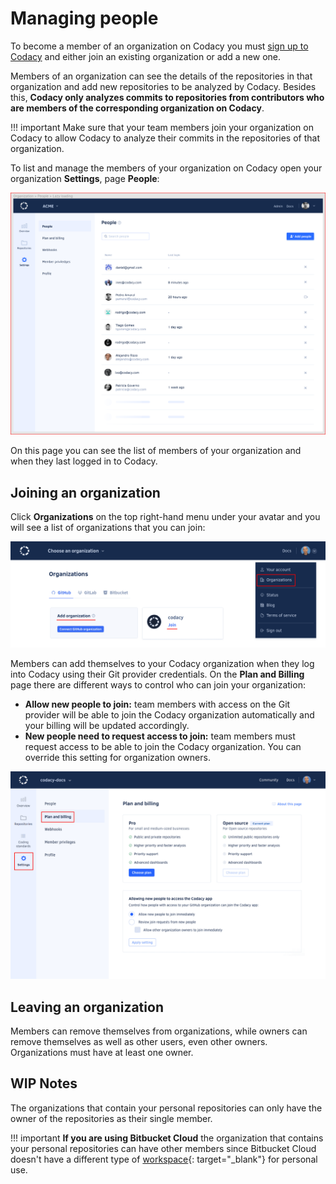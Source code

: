 # Managing people

<!-- Concept: Member of an organization

     What does it mean to be a member of an organization?
     Codacy only analyzes commits in repositories from people who are members of the respective organization -->

To become a member of an organization on Codacy you must [sign up to Codacy](../getting-started/getting-started-with-codacy.md) and either join an existing organization or add a new one.

Members of an organization can see the details of the repositories in that organization and add new repositories to be analyzed by Codacy. Besides this, **Codacy only analyzes commits to repositories from contributors who are members of the corresponding organization on Codacy**.

!!! important
    Make sure that your team members join your organization on Codacy to allow Codacy to analyze their commits in the repositories of that organization.

<!-- Task: Listing people in an organization

     Codacy only analyzes commits from users on the People page
     Can be used to check the last login date of the users -->

To list and manage the members of your organization on Codacy open your organization **Settings**, page **People**:

![People in an organization](images/organization-people.png)

On this page you can see the list of members of your organization and when they last logged in to Codacy.

## Joining an organization

<!-- Concept: Process for joining an organization -->

<!-- Task: Adding people to an organization

     Using either the list of recent contributors and pending requests, or using email addresses -->

Click **Organizations** on the top right-hand menu under your avatar and you will see a list of organizations that you can join:

![Joining an organization](images/organization-join.png)

Members can add themselves to your Codacy organization when they log into Codacy using their Git provider credentials. On the **Plan and Billing** page there are different ways to control who can join your organization:

-   **Allow new people to join:** team members with access on the Git provider will be able to join the Codacy organization automatically and your billing will be updated accordingly.
-   **New people need to request access to join:** team members must request access to be able to join the Codacy organization. You can override this setting for organization owners.

![Accepting new people to the organization](images/organization-plan-billing.png)

## Leaving an organization

<!-- Task: Leaving an organization, Removing people from an organization

     Users leave an organization themselves and removing other users from an organization

     What happens when different types of users leave an organization (stop having access to the organization, stop analyzing repositories added by the user, delete the organization if last remaining organization owner) -->

Members can remove themselves from organizations, while owners can remove themselves as well as other users, even other owners. Organizations must have at least one owner.

## WIP Notes

<!-- Details about personal organizations

     TODO: Move to "What are synced organizations"? Or does it make more sense to mention this here? -->

The organizations that contain your personal repositories can only have the owner of the repositories as their single member.

!!! important
    **If you are using Bitbucket Cloud** the organization that contains your personal repositories can have other members since Bitbucket Cloud doesn't have a different type of [workspace](https://support.atlassian.com/bitbucket-cloud/docs/what-is-a-workspace/){: target="_blank"} for personal use.
